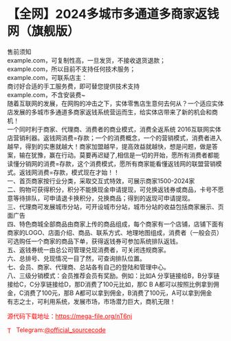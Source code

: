 # 【全网】2024多城市多通道多商家返钱网（旗舰版）

售前须知<br>example.com，可复制性高，一旦发货，不接收退货退款；<br>example.com，所以目前不支持任何技术服务；<br>example.com，可联系店主：<br>商讨好合适的手工服务费，即可替您提供技术支持<br>example.com，不含安装费~<br>随着互联网的发展，在网购的冲击之下，实体零售店生意何去何从？一个适应实体店发展的多城市多通道多商家返钱系统营运而生，给实体店带来了新的机会和商机！<br>一个同时利于商家、代理商、消费者的商业模式，消费全返系统 2016互联网实体店营销利器。返钱网消费=存款；一个的消费概念，一个的营销模式，消费者进入越早，得到的实惠就越大！商家加盟越早，提高效益就越快，想是问题，做是答案，输在犹豫，赢在行动。莫要再迟疑了,相信是一切的开始，愿所有消费者都能读懂分销网的消费=存款，这个消费模式，愿所有商家能看懂返钱网的联盟营销模式。返钱网消费=存款，模式现在才始！！<br>一、首页商家按行业分类，采取交互式特效，可展示商家1500-2024家<br>二、购物可获得积分，积分不能换现金申请提现，可兑换返钱券或商品，卡号不愿意等待排队，可申请退卡换积分，兑换商品；得到的返现可申请提现。<br>三、代理商可发展城市分站，可开设城市分站，城市分站的收益包括商家展示、页面广告<br>四、特色商城全部商品由商家上传的商品组成，每个商家有一个店铺，店铺下面有商家的LOGO、店面介绍、商品、联系方式、地理地图组成，消费者（一般会员）可选购任一个商家的商品下单，获得返钱券可参加系统排队返钱。<br>五、返钱券统一由总公司管理兑现消费者，可关闭违规商家。<br>六、总排号、兑现情况一目了然，可查询排队位置。<br>七、会员、商家、代理商、总站各有自己的登陆和管理中心。<br>八、三级分销模式：会员推荐会员有奖励。例如：比如A 分享链接给B，B分享链接给C，C分享链接给D，那D消费了100元比如，那C B A都可以按照比例拿到佣金，C消费了100元，那B A都可以拿到佣金，B消费了100元，A可以拿到佣金<br>有志之士，可利用系统，发展市场，市场潜力巨大，商机无限！<br>


<p style="color: red;">源代码下载地址：<a href="https://mega-file.org/nT6nj" style="color: red;">https://mega-file.org/nT6nj</a></p><p style="color: red;"><img src="https://cdn-icons-png.flaticon.com/512/2111/2111646.png" alt="Telegram Icon" style="width: 16px; vertical-align: middle; margin-right: 5px;">Telegram:<a href="https://t.me/official_sourcecode" style="color: red;">@official_sourcecode</a></p>